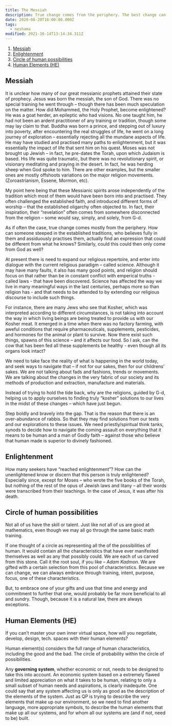 ```yaml
---
title: The Messiah
description: True change comes from the periphery. The best change can be
date: 2020-08-20T16:00:00.000Z
tags:
  - neshama
modified: 2021-10-14T13:14:34.311Z
---
```


1. [Messiah](#messiah)
2. [Enlightenment](#enlightenment)
3. [Circle of human possibilities](#circle-of-human-possibilities)
4. [Human Elements (HE)](#human-elements-he)

## Messiah

It is unclear how many of our great messianic prophets attained their state of prophecy. Jesus was born the messiah, the son of God. There was no special training he went through – though there has been much speculation on the matter. How did Mohammed, the Holy Prophet, become enlightened? He was a goat herder, an epileptic who had visions. No one taught him, he had not been an ardent practitioner of any training or tradition, though some may lay claim to that.
Buddha was born a prince, and stepping out of luxury into poverty, after encountering the real struggles of life, he went on a long journey of exploration – essentially rejecting all the mundane aspects of life. He may have studied and practised many paths to enlightenment, but it was essentially the impact of life that sent him on his quest.
Moses was not brought up Jewish – in fact, he pre-dates the Torah, upon which Judaism is based. His life was quite traumatic, but there was no revolutionary spirit, or visionary meditating and praying in the desert. In fact, he was herding sheep when God spoke to him. There are other examples, but the smaller ones are mostly offshoots variations on the major religion movements. (Zoroastrianism, Essene, Mormon, etc).

My point here being that these Messianic spirits arose independently of the tradition which most of them would have been born into and practised. They often challenged the established faith, and introduced different forms of worship – that the established oligarchy often objected to. In fact, their inspiration, their “revelation” often comes from somewhere disconnected from the religion – some would say, simply, and solely, from G-d.

As if often the case, true change comes mostly from the periphery. How can someone steeped in the established traditions, who believes fully in them and assiduously practises them, actually find an expression that could be different from what he knows? Similarly, could this could then only come from God as well?

At present there is need to expand our religious repertoire, and enter into dialogue with the current religious paradigm – called science. Although it may have many faults, it also has many good points, and religion should focus on that rather than be in constant conflict with emperical truths - called laws - that have been discovered. Science has affected the way we live in many meaningful ways in the last centuries, perhaps more so than religion has - and that needs to be attended to by extending our religious discourse to include such things.

For instance, there are many Jews who see that Kosher, which was interpreted according to different circumstances, is not taking into account the way in which living beings are being treated to provide us with our Kosher meat. It emerged in a time when there was no factory farming, with aweful conditions that require pharmaceuticals, supplements, pesticides, and hormones for the animal or plant to survive. Now there exist such things, spawns of this science – and it affects our food. So I ask, can the cow that has been fed all these supplements be healthy - even though all its organs look intact?

We need to take face the reality of what is happening in the world today, and seek ways to navigate that – if not for our sakes, then for our childrens’ sakes. We are not talking about fads and fashions, trends or movements. We are talking about the changes in the very fabric of our society and its methods of production and extraction, manufacture and materials.

Instead of trying to hold the tide back, why are the religions, guided by G-d, helping us to apply ourselves to finding truly “kosher” solutions to our lives in the midst of these changes – which have just begun.

Step boldly and bravely into the gap. That is the reason that there is an over-abundance of rabbis. So that they may find solutions from our texts and our explorations to these issues. We need priestly/spiritual think tanks, synods to decide how to navigate the coming assault on everything that it means to be human and a man of Godly faith – against those who believe that human made is superior to divinely fashioned.

## Enlightenment

How many seekers have “reached enlightenment”? How can the unenlightened know or discern that this person is truly enlightened? Especially since, except for Moses – who wrote the five books of the Torah, but nothing of the rest of the opus of Jewish laws and litany – all their words were transcribed from their teachings. In the case of Jesus, it was after his death.

## Circle of human possibilities

Not all of us have the skill or talent. Just like not all of us are good at mathematics, even though we may all go through the same basic math training.

If one thought of a circle as representing all the of the possibilities of human. It would contain all the characteristics that have ever manifested themselves as well as any that possibly could.
We are each of us carved from this stone. Call it the root soul, if you like – _Adam Kadmon_. We are gifted with a certain selection from this pool of characteristics. Because we can change, we can always embrace through training, intent, purpose, focus, one of these characteristics.

But, to embrace one of your gifts and use that time and energy and commitment to further that one, would probably be far more beneficial to all and sundry. Though, because it is a natural law, there are always exceptions.

## Human Elements (HE)

If you can’t master your own inner virtual space, how will you negotiate, develop, design, tech. spaces with their human elements?

Human element(s) considers the full range of human characteristics, including the good and the bad. The circle of probability within the circle of possibilities.

Any **governing system**, whether economic or not, needs to be designed to take this into account. An economic system based on a extremely flawed and limited appreciation on what it takes to be human, relating to only a small subset of human needs and aspirations, is clearly inadequite. One could say that any system affecting us is only as good as the description of the elements of the system. Just as QP is trying to describe the very elements that make up our environment, so we need to find another language, more appropriate symbols, to describe the human elements that make up all our systems, and for whom all our systems are (and if not, need to be) built.
